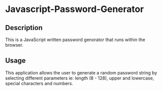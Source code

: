 # Javascript-Password-Generator

## Description

This is a JavaScript written password genorator that runs within the browser. 

## Usage

This application allows the user to generate a random password string by selecting different parameters ie: length (8 - 128), upper and lowercase, special characters and numbers.